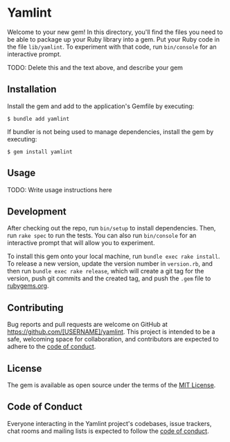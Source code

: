# Yamlint

Welcome to your new gem! In this directory, you'll find the files you need to be able to package up your Ruby library into a gem. Put your Ruby code in the file `lib/yamlint`. To experiment with that code, run `bin/console` for an interactive prompt.

TODO: Delete this and the text above, and describe your gem

## Installation

Install the gem and add to the application's Gemfile by executing:

    $ bundle add yamlint

If bundler is not being used to manage dependencies, install the gem by executing:

    $ gem install yamlint

## Usage

TODO: Write usage instructions here

## Development

After checking out the repo, run `bin/setup` to install dependencies. Then, run `rake spec` to run the tests. You can also run `bin/console` for an interactive prompt that will allow you to experiment.

To install this gem onto your local machine, run `bundle exec rake install`. To release a new version, update the version number in `version.rb`, and then run `bundle exec rake release`, which will create a git tag for the version, push git commits and the created tag, and push the `.gem` file to [rubygems.org](https://rubygems.org).

## Contributing

Bug reports and pull requests are welcome on GitHub at https://github.com/[USERNAME]/yamlint. This project is intended to be a safe, welcoming space for collaboration, and contributors are expected to adhere to the [code of conduct](https://github.com/[USERNAME]/yamlint/blob/main/CODE_OF_CONDUCT.md).

## License

The gem is available as open source under the terms of the [MIT License](https://opensource.org/licenses/MIT).

## Code of Conduct

Everyone interacting in the Yamlint project's codebases, issue trackers, chat rooms and mailing lists is expected to follow the [code of conduct](https://github.com/[USERNAME]/yamlint/blob/main/CODE_OF_CONDUCT.md).
